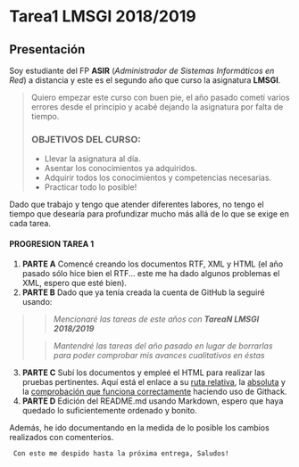 # Tarea1 LMSGI 2018/2019

## Presentación

Soy estudiante del FP **ASIR** (_Administrador de Sistemas Informáticos en Red_) a distancia y este es el segundo año que curso la asignatura **LMSGI**.

> Quiero empezar este curso con buen pie, el año pasado cometí varios errores desde el principio y acabé dejando la asignatura por falta de tiempo. 
>
> ### OBJETIVOS DEL CURSO:
>
> - Llevar la asignatura al día.
> - Asentar los conocimientos ya adquiridos.
> - Adquirir todos los conocimientos y competencias necesarias.
> - Practicar todo lo posible!

Dado que trabajo y tengo que atender diferentes labores, no tengo el tiempo que desearía para profundizar mucho más allá de lo que se exige en cada tarea.

#### PROGRESION TAREA 1

1. **PARTE A** Comencé creando los documentos RTF, XML y HTML (el año pasado sólo hice bien el RTF... este me ha dado algunos problemas el XML, espero que esté bien).
2. **PARTE B** Dado que ya tenía creada la cuenta de GitHub la seguiré usando:
>> _Mencionaré las tareas de este años con **TareaN LMSGI 2018/2019**_
>
>> _Mantendré las tareas del año pasado en lugar de borrarlas para poder comprobar mis avances cualitativos en éstas_
3. **PARTE C** Subí los documentos y empleé el HTML para realizar las pruebas pertinentes. Aquí está el enlace a su [ruta relativa](/HTML.html/), la [absoluta](https://github.com/Rocachondo/Tarea1/blob/master/HTML.html) y la [comprobación que funciona correctamente](https://raw.githack.com/Rocachondo/Tarea1/master/HTML.html) haciendo uso de Githack.
4. **PARTE D** Edición del README.md usando Markdown, espero que haya quedado lo suficientemente ordenado y bonito.


Además, he ido documentando en la medida de lo posible los cambios realizados con comenterios.

     Con esto me despido hasta la próxima entrega, Saludos!
